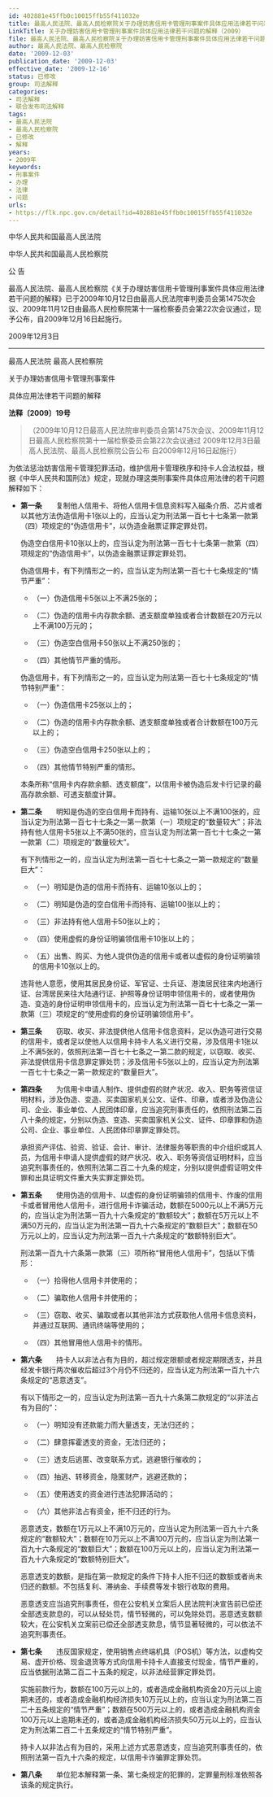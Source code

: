 ```yaml
---
id: 402881e45ffb0c10015ffb55f411032e
title: 最高人民法院、最高人民检察院关于办理妨害信用卡管理刑事案件具体应用法律若干问题的解释
LinkTitle: 关于办理妨害信用卡管理刑事案件具体应用法律若干问题的解释（2009）
file: 最高人民法院、最高人民检察院关于办理妨害信用卡管理刑事案件具体应用法律若干问题的解释_20091203_402881e45ffb0c10015ffb55f411032e.docx
author: 最高人民法院、最高人民检察院
date: '2009-12-03'
publication_date: '2009-12-03'
effective_date: '2009-12-16'
status: 已修改
group: 司法解释
categories:
- 司法解释
- 联合发布司法解释
tags:
- 最高人民法院
- 最高人民检察院
- 已修改
- 解释
years:
- 2009年
keywords:
- 刑事案件
- 办理
- 法律
- 问题
urls:
- https://flk.npc.gov.cn/detail?id=402881e45ffb0c10015ffb55f411032e
---
```


中华人民共和国最高人民法院

中华人民共和国最高人民检察院

公 告

最高人民法院、最高人民检察院《关于办理妨害信用卡管理刑事案件具体应用法律若干问题的解释》已于2009年10月12日由最高人民法院审判委员会第1475次会议、2009年11月12日由最高人民检察院第十一届检察委员会第22次会议通过，现予公布，自2009年12月16日起施行。

2009年12月3日

---

最高人民法院 最高人民检察院

关于办理妨害信用卡管理刑事案件

具体应用法律若干问题的解释

**法释〔2009〕19号**

> （2009年10月12日最高人民法院审判委员会第1475次会议、2009年11月12日最高人民检察院第十一届检察委员会第22次会议通过 2009年12月3日最高人民法院、最高人民检察院公告公布 自2009年12月16日起施行）

为依法惩治妨害信用卡管理犯罪活动，维护信用卡管理秩序和持卡人合法权益，根据《中华人民共和国刑法》规定，现就办理这类刑事案件具体应用法律的若干问题解释如下：

- **第一条**　　复制他人信用卡、将他人信用卡信息资料写入磁条介质、芯片或者以其他方法伪造信用卡1张以上的，应当认定为刑法第一百七十七条第一款第（四）项规定的“伪造信用卡”，以伪造金融票证罪定罪处罚。

  伪造空白信用卡10张以上的，应当认定为刑法第一百七十七条第一款第（四）项规定的“伪造信用卡”，以伪造金融票证罪定罪处罚。

  伪造信用卡，有下列情形之一的，应当认定为刑法第一百七十七条规定的“情节严重”：

  - （一）伪造信用卡5张以上不满25张的；

  - （二）伪造的信用卡内存款余额、透支额度单独或者合计数额在20万元以上不满100万元的；

  - （三）伪造空白信用卡50张以上不满250张的；

  - （四）其他情节严重的情形。

  伪造信用卡，有下列情形之一的，应当认定为刑法第一百七十七条规定的“情节特别严重”：

  - （一）伪造信用卡25张以上的；

  - （二）伪造的信用卡内存款余额、透支额度单独或者合计数额在100万元以上的；

  - （三）伪造空白信用卡250张以上的；

  - （四）其他情节特别严重的情形。

  本条所称“信用卡内存款余额、透支额度”，以信用卡被伪造后发卡行记录的最高存款余额、可透支额度计算。

- **第二条**　　明知是伪造的空白信用卡而持有、运输10张以上不满100张的，应当认定为刑法第一百七十七条之一第一款第（一）项规定的“数量较大”；非法持有他人信用卡5张以上不满50张的，应当认定为刑法第一百七十七条之一第一款第（二）项规定的“数量较大”。

  有下列情形之一的，应当认定为刑法第一百七十七条之一第一款规定的“数量巨大”：

  - （一）明知是伪造的信用卡而持有、运输10张以上的；

  - （二）明知是伪造的空白信用卡而持有、运输100张以上的；

  - （三）非法持有他人信用卡50张以上的；

  - （四）使用虚假的身份证明骗领信用卡10张以上的；

  - （五）出售、购买、为他人提供伪造的信用卡或者以虚假的身份证明骗领的信用卡10张以上的。

  违背他人意愿，使用其居民身份证、军官证、士兵证、港澳居民往来内地通行证、台湾居民来往大陆通行证、护照等身份证明申领信用卡的，或者使用伪造、变造的身份证明申领信用卡的，应当认定为刑法第一百七十七条之一第一款第（三）项规定的“使用虚假的身份证明骗领信用卡”。

- **第三条**　　窃取、收买、非法提供他人信用卡信息资料，足以伪造可进行交易的信用卡，或者足以使他人以信用卡持卡人名义进行交易，涉及信用卡1张以上不满5张的，依照刑法第一百七十七条之一第二款的规定，以窃取、收买、非法提供信用卡信息罪定罪处罚；涉及信用卡5张以上的，应当认定为刑法第一百七十七条之一第一款规定的“数量巨大”。

- **第四条**　　为信用卡申请人制作、提供虚假的财产状况、收入、职务等资信证明材料，涉及伪造、变造、买卖国家机关公文、证件、印章，或者涉及伪造公司、企业、事业单位、人民团体印章，应当追究刑事责任的，依照刑法第二百八十条的规定，分别以伪造、变造、买卖国家机关公文、证件、印章罪和伪造公司、企业、事业单位、人民团体印章罪定罪处罚。

  承担资产评估、验资、验证、会计、审计、法律服务等职责的中介组织或其人员，为信用卡申请人提供虚假的财产状况、收入、职务等资信证明材料，应当追究刑事责任的，依照刑法第二百二十九条的规定，分别以提供虚假证明文件罪和出具证明文件重大失实罪定罪处罚。

- **第五条**　　使用伪造的信用卡、以虚假的身份证明骗领的信用卡、作废的信用卡或者冒用他人信用卡，进行信用卡诈骗活动，数额在5000元以上不满5万元的，应当认定为刑法第一百九十六条规定的“数额较大”；数额在5万元以上不满50万元的，应当认定为刑法第一百九十六条规定的“数额巨大”；数额在50万元以上的，应当认定为刑法第一百九十六条规定的“数额特别巨大”。

  刑法第一百九十六条第一款第（三）项所称“冒用他人信用卡”，包括以下情形：

  - （一）拾得他人信用卡并使用的；

  - （二）骗取他人信用卡并使用的；

  - （三）窃取、收买、骗取或者以其他非法方式获取他人信用卡信息资料，并通过互联网、通讯终端等使用的；

  - （四）其他冒用他人信用卡的情形。

- **第六条**　　持卡人以非法占有为目的，超过规定限额或者规定期限透支，并且经发卡银行两次催收后超过3个月仍不归还的，应当认定为刑法第一百九十六条规定的“恶意透支”。

  有以下情形之一的，应当认定为刑法第一百九十六条第二款规定的“以非法占有为目的”：

  - （一）明知没有还款能力而大量透支，无法归还的；

  - （二）肆意挥霍透支的资金，无法归还的；

  - （三）透支后逃匿、改变联系方式，逃避银行催收的；

  - （四）抽逃、转移资金，隐匿财产，逃避还款的；

  - （五）使用透支的资金进行违法犯罪活动的；

  - （六）其他非法占有资金，拒不归还的行为。

  恶意透支，数额在1万元以上不满10万元的，应当认定为刑法第一百九十六条规定的“数额较大”；数额在10万元以上不满100万元的，应当认定为刑法第一百九十六条规定的“数额巨大”；数额在100万元以上的，应当认定为刑法第一百九十六条规定的“数额特别巨大”。

  恶意透支的数额，是指在第一款规定的条件下持卡人拒不归还的数额或者尚未归还的数额。不包括复利、滞纳金、手续费等发卡银行收取的费用。

  恶意透支应当追究刑事责任，但在公安机关立案后人民法院判决宣告前已偿还全部透支款息的，可以从轻处罚，情节轻微的，可以免除处罚。恶意透支数额较大，在公安机关立案前已偿还全部透支款息，情节显著轻微的，可以依法不追究刑事责任。

- **第七条**　　违反国家规定，使用销售点终端机具（POS机）等方法，以虚构交易、虚开价格、现金退货等方式向信用卡持卡人直接支付现金，情节严重的，应当依据刑法第二百二十五条的规定，以非法经营罪定罪处罚。

  实施前款行为，数额在100万元以上的，或者造成金融机构资金20万元以上逾期未还的，或者造成金融机构经济损失10万元以上的，应当认定为刑法第二百二十五条规定的“情节严重”；数额在500万元以上的，或者造成金融机构资金100万元以上逾期未还的，或者造成金融机构经济损失50万元以上的，应当认定为刑法第二百二十五条规定的“情节特别严重”。

  持卡人以非法占有为目的，采用上述方式恶意透支，应当追究刑事责任的，依照刑法第一百九十六条的规定，以信用卡诈骗罪定罪处罚。

- **第八条**　　单位犯本解释第一条、第七条规定的犯罪的，定罪量刑标准依照各该条的规定执行。
